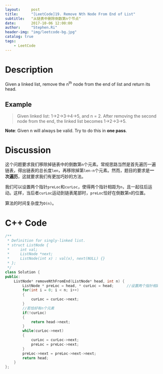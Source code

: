 ```yaml
---
layout:     post
title:      "[LeetCode]19. Remove Nth Node From End of List"
subtitle:   "从链表中删除倒数第n个节点"
date:       2017-10-06 12:00:00
author:     "Stephen.Ri"
header-img: "img/leetcode-bg.jpg"
catalog: true
tags:
    - LeetCode
---
```


Description
===========

Given a linked list, remove the n<sup>th</sup> node from the end of list and return its head.

Example
-------

>Given linked list: 1->2->3->4->5, and n = 2.
>After removing the second node from the end, the linked list becomes 1->2->3->5.

**Note**:
Given n will always be valid.
Try to do this in **one pass**.

Discussion
=======

这个问题要求我们移除掉链表中的倒数第`n`个元素。常规思路当然是首先遍历一遍链表，得出链表的总长度`len`，再移除掉第`len-n`个元素。然而，题目的要求是**一次遍历**，这就要求我们有更加巧妙的方法。

我们可以设置两个指针`preLoc`和`curLoc`，使得两个指针相距为`n`，且一起往后运动。这样，当后者`curLoc`运动到链表尾部时，`preLoc`恰好在倒数第`n`的位置。

算法的时间复杂度为`O(n)`。

C++ Code
====

```cpp
/**
 * Definition for singly-linked list.
 * struct ListNode {
 *     int val;
 *     ListNode *next;
 *     ListNode(int x) : val(x), next(NULL) {}
 * };
 */
class Solution {
public:
    ListNode* removeNthFromEnd(ListNode* head, int n) {
        ListNode * preLoc = head, * curLoc = head;      //设置两个指针相距n，当后面的指针curLoc运动到尾部时，前面的指针就在倒数第n个。
        for(int i = 0; i < n; i++)
        {
            curLoc = curLoc->next;
        }
        //若恰好有n个元素
        if(!curLoc)
        {
            return head->next;
        }
        while(curLoc->next)
        {
            curLoc = curLoc->next;
            preLoc = preLoc->next;
        }
        preLoc->next = preLoc->next->next;
        return head;
    }
};
```
